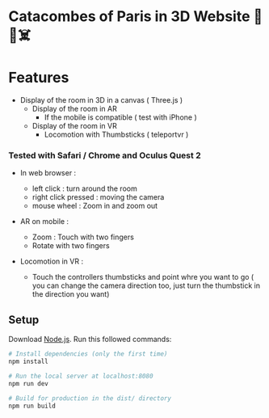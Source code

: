 # Catacombes of Paris in 3D Website 🥽📱☠️

# Features

- Display of the room in 3D in a canvas ( Three.js )
    - Display of the room in AR 
        - If the mobile is compatible ( test with iPhone )
    - Display of the room in VR
        - Locomotion with Thumbsticks ( teleportvr )

### Tested with Safari / Chrome and Oculus Quest 2

- In web browser : 
    - left click : turn around the room
    - right click pressed : moving the camera 
    - mouse wheel : Zoom in and zoom out

- AR on mobile : 
    - Zoom : Touch with two fingers
    - Rotate with two fingers

- Locomotion in VR : 
    - Touch the controllers thumbsticks and point whre you want to go ( you can change the camera direction too, just turn the thumbstick in the direction you want)

## Setup
Download [Node.js](https://nodejs.org/en/download/).
Run this followed commands:

``` bash
# Install dependencies (only the first time)
npm install

# Run the local server at localhost:8080
npm run dev

# Build for production in the dist/ directory
npm run build
```




